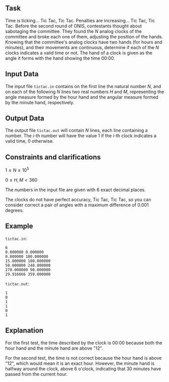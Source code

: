 ## Task

Time is ticking... Tic Tac, Tic Tac. Penalties are increasing... Tic Tac, Tic Tac. Before the second round of ONIS, contestants thought about sabotaging the committee. They found the $N$ analog clocks of the committee and broke each one of them, adjusting the position of the hands. Knowing that the committee's analog clocks have two hands (for hours and minutes), and their movements are continuous, determine if each of the $N$ clocks indicates a valid time or not. The hand of a clock is given as the angle it forms with the hand showing the time 00:00.

## Input Data

The input file `tictac.in` contains on the first line the natural number $N$, and on each of the following $N$ lines two real numbers $H$ and $M$, representing the angle measure formed by the hour hand and the angular measure formed by the minute hand, respectively.

## Output Data

The output file `tictac.out` will contain $N$ lines, each line containing a number. The $i$-th number will have the value $1$ if the $i$-th clock indicates a valid time, $0$ otherwise.

## Constraints and clarifications

$1 \leq N \leq 10^5$

$0 \leq H, M < 360$

The numbers in the input file are given with $6$ exact decimal places.

The clocks do not have perfect accuracy, Tic Tac, Tic Tac, so you can consider correct a pair of angles with a maximum difference of $0.001$ degrees.

## Example

`tictac.in`:
```
6
0.000000 0.000000
0.000000 180.000000
15.000000 180.000000
50.000000 240.000000
270.000000 90.000000
29.916666 359.000000
```

`tictac.out`:
```
1
0
1
1
0
1
```

## Explanation

For the first test, the time described by the clock is 00:00 because both the hour hand and the minute hand are above "12".

For the second test, the time is not correct because the hour hand is above "12", which would mean it is an exact hour. However, the minute hand is halfway around the clock, above 6 o'clock, indicating that 30 minutes have passed from the current hour.